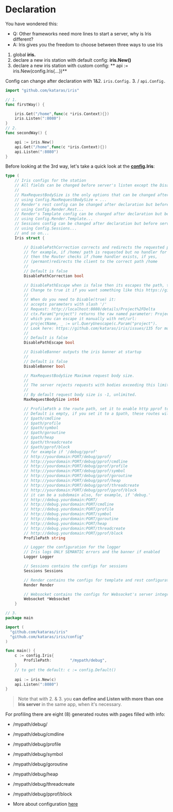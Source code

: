 # Declaration

You have wondered this:

- Q: Other frameworks need more lines to start a server, why is Iris different?
- A: Iris gives you the freedom to choose between three ways to use Iris

 1. global **iris.**
 2. declare a new iris station with default config: **iris.New()** 
 3. declare a new iris station with custom config: ** api := iris.New(config.Iris{...})**
 
Config can change after declaration with 1&2. `iris.Config.` 3. / `api.Config.` 



```go
import "github.com/kataras/iris"

// 1.
func firstWay() {

	iris.Get("/home",func(c *iris.Context){})
	iris.Listen(":8080")
}
// 2.
func secondWay() {

	api := iris.New()
	api.Get("/home",func(c *iris.Context){})
	api.Listen(":8080")
}
```

Before looking at the 3rd way, let's take a quick look at the **[config](configuration.md).Iris**:
```go
type (
	// Iris configs for the station
	// All fields can be changed before server's listen except the DisablePathCorrection field
	//
	// MaxRequestBodySize is the only options that can be changed after server listen -
	// using Config.MaxRequestBodySize = ...
	// Render's rest config can be changed after declaration but before server's listen -
	// using Config.Render.Rest...
	// Render's Template config can be changed after declaration but before server's listen -
	// using Config.Render.Template...
	// Sessions config can be changed after declaration but before server's listen -
	// using Config.Sessions...
	// and so on...
	Iris struct {

		// DisablePathCorrection corrects and redirects the requested path to the registed path
		// for example, if /home/ path is requested but no handler for this Route found,
		// then the Router checks if /home handler exists, if yes,
		// (permant)redirects the client to the correct path /home
		//
		// Default is false
		DisablePathCorrection bool

		// DisablePathEscape when is false then its escapes the path, the named parameters (if any).
		// Change to true it if you want something like this https://github.com/kataras/iris/issues/135 to work
		//
		// When do you need to Disable(true) it:
		// accepts parameters with slash '/'
		// Request: http://localhost:8080/details/Project%2FDelta
		// ctx.Param("project") returns the raw named parameter: Project%2FDelta
		// which you can escape it manually with net/url:
		// projectName, _ := url.QueryUnescape(c.Param("project").
		// Look here: https://github.com/kataras/iris/issues/135 for more
		//
		// Default is false
		DisablePathEscape bool

		// DisableBanner outputs the iris banner at startup
		//
		// Default is false
		DisableBanner bool

		// MaxRequestBodySize Maximum request body size.
		//
		// The server rejects requests with bodies exceeding this limit.
		//
		// By default request body size is -1, unlimited.
		MaxRequestBodySize int64

		// ProfilePath a the route path, set it to enable http pprof tool
		// Default is empty, if you set it to a $path, these routes will handled:
		// $path/cmdline
		// $path/profile
		// $path/symbol
		// $path/goroutine
		// $path/heap
		// $path/threadcreate
		// $path/pprof/block
		// for example if '/debug/pprof'
		// http://yourdomain:PORT/debug/pprof/
		// http://yourdomain:PORT/debug/pprof/cmdline
		// http://yourdomain:PORT/debug/pprof/profile
		// http://yourdomain:PORT/debug/pprof/symbol
		// http://yourdomain:PORT/debug/pprof/goroutine
		// http://yourdomain:PORT/debug/pprof/heap
		// http://yourdomain:PORT/debug/pprof/threadcreate
		// http://yourdomain:PORT/debug/pprof/pprof/block
		// it can be a subdomain also, for example, if 'debug.'
		// http://debug.yourdomain:PORT/
		// http://debug.yourdomain:PORT/cmdline
		// http://debug.yourdomain:PORT/profile
		// http://debug.yourdomain:PORT/symbol
		// http://debug.yourdomain:PORT/goroutine
		// http://debug.yourdomain:PORT/heap
		// http://debug.yourdomain:PORT/threadcreate
		// http://debug.yourdomain:PORT/pprof/block
		ProfilePath string

		// Logger the configuration for the logger
		// Iris logs ONLY SEMANTIC errors and the banner if enabled
		Logger Logger

		// Sessions contains the configs for sessions
		Sessions Sessions

		// Render contains the configs for template and rest configuration
		Render Render

		// Websocket contains the configs for Websocket's server integration
		Websocket *Websocket
	}
```
```go
// 3.
package main 

import (
  "github.com/kataras/iris"
  "github.com/kataras/iris/config"
)

func main() {
	c := config.Iris{
		ProfilePath:        "/mypath/debug",
	}
    // to get the default: c := config.Default()
    
	api := iris.New(c)
	api.Listen(":8080")
}

```

> Note that with 2. & 3. you **can define and Listen with more than one Iris server** in the
> same app, when it's necessary.



For profiling there are eight (8) generated routes with pages filled with info:

 -  /mypath/debug/
 -  /mypath/debug/cmdline
 -  /mypath/debug/profile
 -  /mypath/debug/symbol
 -  /mypath/debug/goroutine
 -  /mypath/debug/heap
 -  /mypath/debug/threadcreate
 -  /mypath/debug/pprof/block

-  More about configuration [here](configuration.md)
